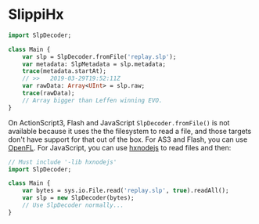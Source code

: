 # SlippiHx

```haxe
import SlpDecoder;

class Main {
    var slp = SlpDecoder.fromFile('replay.slp');
    var metadata: SlpMetadata = slp.metadata;
    trace(metadata.startAt);
    // >>   2019-03-29T19:52:11Z
    var rawData: Array<UInt> = slp.raw;
    trace(rawData);
    // Array bigger than Leffen winning EVO.
}
```

On ActionScript3, Flash and JavaScript `SlpDecoder.fromFile()` is not available because it uses the the filesystem to read a file, and those targets don't have support for that out of the box.
For AS3 and Flash, you can use [OpenFL](https://www.openfl.org/).
For JavaScript, you can use [hxnodejs](https://lib.haxe.org/p/hxnodejs/) to read files and then:

```haxe
// Must include '-lib hxnodejs'
import SlpDecoder;

class Main {
    var bytes = sys.io.File.read('replay.slp', true).readAll();
    var slp = new SlpDecoder(bytes);
    // Use SlpDecoder normally...
}
```
